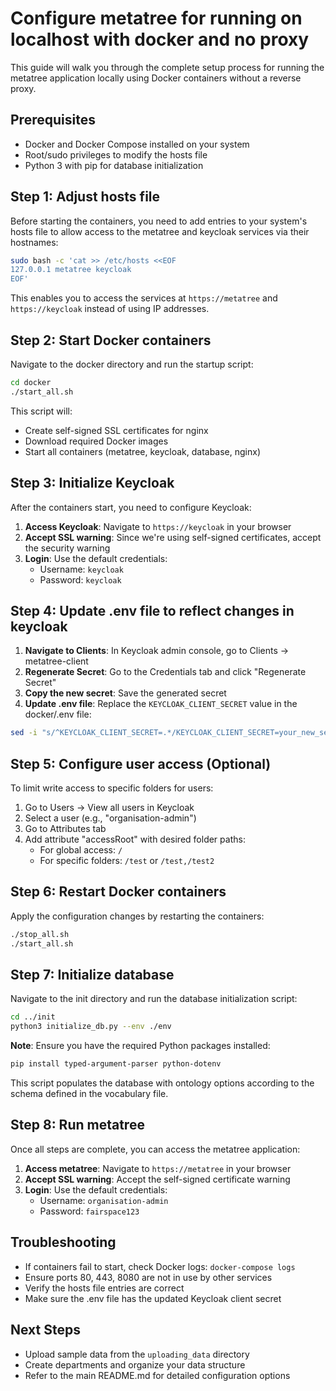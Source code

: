 # Configure metatree for running on localhost with docker and no proxy

This guide will walk you through the complete setup process for running the metatree application locally using Docker containers without a reverse proxy.

## Prerequisites

- Docker and Docker Compose installed on your system
- Root/sudo privileges to modify the hosts file
- Python 3 with pip for database initialization

## Step 1: Adjust hosts file

Before starting the containers, you need to add entries to your system's hosts file to allow access to the metatree and keycloak services via their hostnames:

```bash
sudo bash -c 'cat >> /etc/hosts <<EOF
127.0.0.1 metatree keycloak
EOF'
```

This enables you to access the services at `https://metatree` and `https://keycloak` instead of using IP addresses.

## Step 2: Start Docker containers

Navigate to the docker directory and run the startup script:

```bash
cd docker
./start_all.sh
```

This script will:
- Create self-signed SSL certificates for nginx
- Download required Docker images
- Start all containers (metatree, keycloak, database, nginx)

## Step 3: Initialize Keycloak

After the containers start, you need to configure Keycloak:

1. **Access Keycloak**: Navigate to `https://keycloak` in your browser
2. **Accept SSL warning**: Since we're using self-signed certificates, accept the security warning
3. **Login**: Use the default credentials:
   - Username: `keycloak`
   - Password: `keycloak`

## Step 4: Update .env file to reflect changes in keycloak

1. **Navigate to Clients**: In Keycloak admin console, go to Clients → metatree-client
2. **Regenerate Secret**: Go to the Credentials tab and click "Regenerate Secret"
3. **Copy the new secret**: Save the generated secret
4. **Update .env file**: Replace the `KEYCLOAK_CLIENT_SECRET` value in the docker/.env file:

```bash
sed -i "s/^KEYCLOAK_CLIENT_SECRET=.*/KEYCLOAK_CLIENT_SECRET=your_new_secret/" .env
```

## Step 5: Configure user access (Optional)

To limit write access to specific folders for users:

1. Go to Users → View all users in Keycloak
2. Select a user (e.g., "organisation-admin")
3. Go to Attributes tab
4. Add attribute "accessRoot" with desired folder paths:
   - For global access: `/`
   - For specific folders: `/test` or `/test,/test2`

## Step 6: Restart Docker containers

Apply the configuration changes by restarting the containers:

```bash
./stop_all.sh
./start_all.sh
```

## Step 7: Initialize database

Navigate to the init directory and run the database initialization script:

```bash
cd ../init
python3 initialize_db.py --env ./env
```

**Note**: Ensure you have the required Python packages installed:
```bash
pip install typed-argument-parser python-dotenv
```

This script populates the database with ontology options according to the schema defined in the vocabulary file.

## Step 8: Run metatree

Once all steps are complete, you can access the metatree application:

1. **Access metatree**: Navigate to `https://metatree` in your browser
2. **Accept SSL warning**: Accept the self-signed certificate warning
3. **Login**: Use the default credentials:
   - Username: `organisation-admin`
   - Password: `fairspace123`

## Troubleshooting

- If containers fail to start, check Docker logs: `docker-compose logs`
- Ensure ports 80, 443, 8080 are not in use by other services
- Verify the hosts file entries are correct
- Make sure the .env file has the updated Keycloak client secret

## Next Steps

- Upload sample data from the `uploading_data` directory
- Create departments and organize your data structure
- Refer to the main README.md for detailed configuration options
